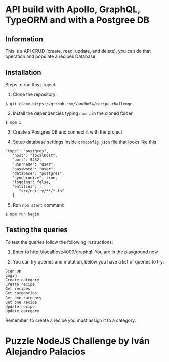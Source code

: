 # API build with Apollo, GraphQL, TypeORM and with a Postgree DB

## Information
This is a API CRUD (create, read, update, and delete), you can do that operation and populate a recipes Database

## Installation
Steps to run this project:

1. Clone the repository
```
$ git clone https://github.com/Vancho54/recipe-challenge
```

2. Install the dependencies typing `npm i` in the cloned folder
```
$ npm i
```
3. Create a Postgres DB and connect it with the project

4. Setup database settings inside `ormconfig.json` file that looks like this
```
"type": "postgres",
   "host": "localhost",
   "port": 5432,
   "username": "user",
   "password": "user",
   "database": "postgres",
   "synchronize": true,
   "logging": false,
   "entities": [
      "src/entity/**/*.ts"
   ]
```

5. Run `npm start` command
```
$ npm run begin
```

## Testing the queries
To test the queries follow the following instructions:

1. Enter to http://localhost:4000/graphql. You are in the playground now.

2. You can try queries and mutation, below you have a list of queries to try:

```
Sign Up
Login
Create category
Create recipe 
Get recipes
Get categories
Get one category
Get one recipe
Update recipe
Update category
```

Remember, to create a recipe you must assign it to a category.


# Puzzle NodeJS Challenge by Iván Alejandro Palacios
